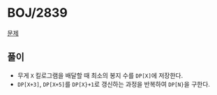 # BOJ/2839

[문제](https://www.acmicpc.net/problem/2839)

## 풀이
- 무게 `X` 킬로그램을 배달할 때 최소의 봉지 수를 `DP[X]`에 저장한다.
- `DP[X+3]`, `DP[X+5]`를 `DP[X}+1`로 갱신하는 과정을 반복하여 `DP[N}`을 구한다.